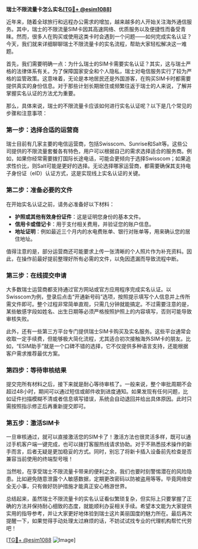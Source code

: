 **瑞士不限流量卡怎么实名[[TG💪+ @esim1088](https://t.me/s/esim1088)]**

近年来，随着全球旅行和远程办公需求的增加，越来越多的人开始关注海外通信服务。其中，瑞士的不限流量SIM卡因其高速网络、优质服务以及便捷性而备受青睐。然而，很多人在购买或使用这类卡时会遇到一个问题——如何完成实名认证？今天，我们就来详细聊聊瑞士不限流量卡的实名流程，帮助大家轻松解决这一难题。

首先，我们需要明确一点：为什么瑞士的SIM卡需要实名认证？其实，这与瑞士严格的法律体系有关。为了保障国家安全和个人隐私，瑞士对电信服务实行了较为严格的监管政策。这意味着，无论是本地居民还是外国游客，在购买SIM卡时都需要提供真实的身份信息。对于那些计划长期居住或频繁往返于瑞士的人来说，了解并掌握实名认证的方法尤为重要。

那么，具体来说，瑞士的不限流量卡应该如何进行实名认证呢？以下是几个常见的步骤和注意事项：

### 第一步：选择合适的运营商

瑞士目前有几家主要的电信运营商，包括Swisscom、Sunrise和Salt等。这些公司提供的不限流量套餐各有特色，用户可以根据自己的需求选择适合的服务商。例如，如果你经常需要拨打国际长途电话，可能会更倾向于选择Swisscom；如果追求性价比，则Salt可能是更好的选择。无论选择哪家运营商，都需要确保其支持电子身份证（eID）认证方式，这是实现线上实名认证的关键。

### 第二步：准备必要的文件

在开始实名认证之前，请务必准备好以下材料：
- **护照或其他有效身份证件**：这是证明您身份的基本文件。
- **信用卡或借记卡**：用于支付相关费用，并验证您的账户信息。
- **地址证明**：例如最近三个月内的水电费账单、银行对账单等，用来确认您的居住地址。

值得注意的是，部分运营商还可能要求上传一张清晰的个人照片作为补充资料。因此，在操作前最好提前整理好所有必需的文件，以免因遗漏而导致流程中断。

### 第三步：在线提交申请

大多数瑞士运营商都支持通过官方网站或官方应用程序完成实名认证。以Swisscom为例，登录后点击“开通新号码”选项，按照提示填写个人信息并上传所需文件即可。整个过程非常简单直观，只需几分钟就能搞定。不过需要注意的是，某些敏感字段如姓名、出生日期等必须严格按照护照上的内容填写，否则可能导致审核失败。

此外，还有一些第三方平台专门提供瑞士SIM卡购买及实名服务。这些平台通常会收取一定手续费，但能够极大简化流程，尤其适合初次接触海外SIM卡的朋友。比如，“ESIM助手”就是一个口碑不错的选择，它不仅提供多种语言支持，还能根据客户需求推荐最优方案。

### 第四步：等待审核结果

提交完所有材料之后，接下来就是耐心等待审核了。一般来说，整个审批周期不会超过48小时，期间可以通过短信或邮件收到进度通知。如果发现有任何问题，比如证件扫描模糊不清或者信息填写错误，系统会自动退回并给出具体原因。此时只需按照指示修正后再重新提交即可。

### 第五步：激活SIM卡

一旦审核通过，就可以直接激活您的SIM卡了！激活方法也很灵活多样，既可以通过手机客户端一键完成，也可以拨打客服热线请求协助。对于不熟悉技术操作的新手而言，后者无疑是更加稳妥的方式。同时，别忘了将新卡插入设备前先检查是否兼容当前使用的终端型号哦！

当然啦，在享受瑞士不限流量卡带来的便利之余，我们也要时刻警惕潜在的风险隐患。比如避免随意泄露个人敏感数据，定期更改密码以防被盗用等等。毕竟网络安全无小事，只有做好防护措施才能真正安心畅游世界。

总结起来，虽然瑞士不限流量卡的实名认证看似繁琐复杂，但实际上只要掌握了正确的方法并保持耐心细致的态度，就能顺利办妥相关手续。希望本文能为大家提供实用的指导参考，并让大家更好地体验到瑞士这片美丽国度的魅力所在。最后再次提醒一下，如果觉得手动处理太过麻烦的话，不妨试试找专业的代理机构帮忙代劳吧！

[[TG💪+ @esim1088](https://t.me/s/esim1088) ![Image](https://i.postimg.cc/4NQfJmqS/Snipaste-2025-05-13-00-14-12.png)]